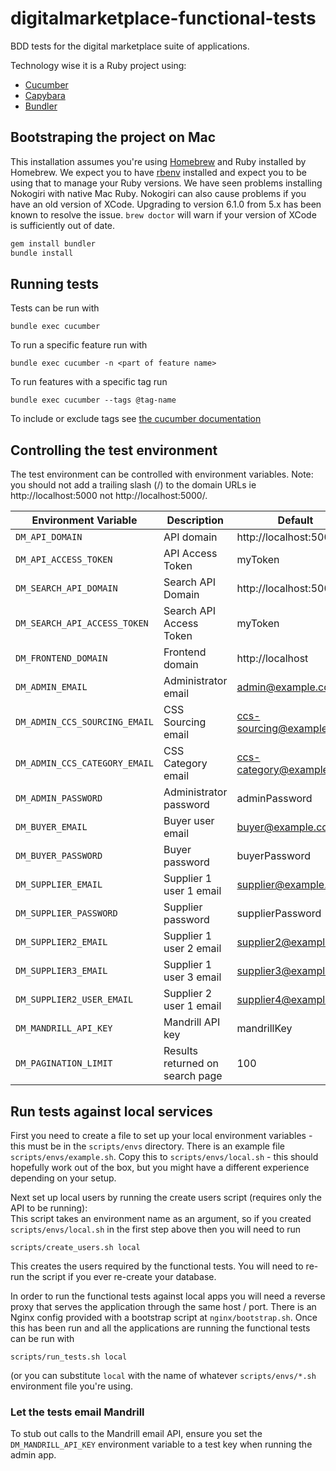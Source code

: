 # digitalmarketplace-functional-tests
BDD tests for the digital marketplace suite of applications.

Technology wise it is a Ruby project using:
- [Cucumber](http://cukes.info/)
- [Capybara](https://github.com/jnicklas/capybara)
- [Bundler](http://bundler.io/)

## Bootstraping the project on Mac

This installation assumes you're using [Homebrew](http://brew.sh/) and Ruby
installed by Homebrew. We expect you to have [rbenv](https://github.com/rbenv/rbenv) 
installed and expect you to be using that to manage your Ruby versions. We have seen 
problems installing Nokogiri with native Mac Ruby. Nokogiri can also cause problems 
if you have an old version of XCode. Upgrading to version 6.1.0 from 5.x has been 
known to resolve the issue. `brew doctor` will warn if your version of XCode is 
sufficiently out of date.

```bash
gem install bundler
bundle install
```

## Running tests

Tests can be run with

`bundle exec cucumber`

To run a specific feature run with

`bundle exec cucumber -n <part of feature name>`

To run features with a specific tag run

`bundle exec cucumber --tags @tag-name`

To include or exclude tags see [the cucumber documentation](https://github.com/cucumber/cucumber/wiki/Tags#running-a-subset-of-scenarios)

## Controlling the test environment

The test environment can be controlled with environment variables. Note: you should not add a trailing slash (/) to
the domain URLs ie http://localhost:5000 not http://localhost:5000/.

| Environment Variable             | Description                | Default                 |
| -------------------------------- | -------------------------- | ----------------------- |
| ``DM_API_DOMAIN``                | API domain                 | http://localhost:5000   |
| ``DM_API_ACCESS_TOKEN``          | API Access Token           | myToken                 |
| ``DM_SEARCH_API_DOMAIN``         | Search API Domain          | http://localhost:5001   |
| ``DM_SEARCH_API_ACCESS_TOKEN``   | Search API Access Token    | myToken                 |
| ``DM_FRONTEND_DOMAIN``           | Frontend domain            | http://localhost        |
| ``DM_ADMIN_EMAIL``               | Administrator email        | admin@example.com       |
| ``DM_ADMIN_CCS_SOURCING_EMAIL``  | CSS Sourcing email         | ccs-sourcing@example.com |
| ``DM_ADMIN_CCS_CATEGORY_EMAIL``  | CSS Category email         | ccs-category@example.com |
| ``DM_ADMIN_PASSWORD``            | Administrator password     | adminPassword           |
| ``DM_BUYER_EMAIL``               | Buyer user email           | buyer@example.com       |
| ``DM_BUYER_PASSWORD``            | Buyer password             | buyerPassword           |
| ``DM_SUPPLIER_EMAIL``            | Supplier 1 user 1 email    | supplier@example.com    |
| ``DM_SUPPLIER_PASSWORD``         | Supplier password          | supplierPassword        |
| ``DM_SUPPLIER2_EMAIL``           | Supplier 1 user 2 email    | supplier2@example.com   |
| ``DM_SUPPLIER3_EMAIL``           | Supplier 1 user 3 email    | supplier3@example.com   |
| ``DM_SUPPLIER2_USER_EMAIL``      | Supplier 2 user 1 email    | supplier4@example.com   |
| ``DM_MANDRILL_API_KEY``          | Mandrill API key           | mandrillKey             |
| ``DM_PAGINATION_LIMIT``          | Results returned on search page | 100                |

## Run tests against local services

First you need to create a file to set up your local environment variables - this must be in 
the `scripts/envs` directory. There is an example file `scripts/envs/example.sh`.  Copy this 
to `scripts/envs/local.sh` - this should hopefully work out of the box, but you might have a
different experience depending on your setup.

Next set up local users by running the create users script (requires only the API to be running):  
This script takes an environment name as an argument, so if you created `scripts/envs/local.sh` 
in the first step above then you will need to run 

`scripts/create_users.sh local`

This creates the users required by the functional tests. You will need to re-run the script if you 
ever re-create your database.

In order to run the functional tests against local apps you will need a reverse proxy
that serves the application through the same host / port. There is an Nginx config provided
with a bootstrap script at `nginx/bootstrap.sh`. Once this has been run and all the
applications are running the functional tests can be run with 

`scripts/run_tests.sh local`

(or you can substitute `local` with the name of whatever `scripts/envs/*.sh` environment file you're using.

### Let the tests email Mandrill

To stub out calls to the Mandrill email API, ensure you set the `DM_MANDRILL_API_KEY` environment variable
to a test key when running the admin app.
